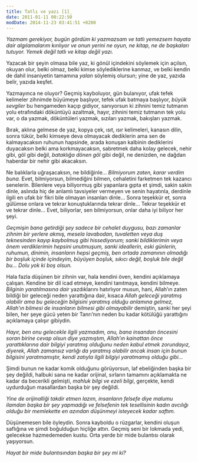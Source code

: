 ```yaml
---
title: Tatlı ve yazı [1]_
date: 2011-01-11 00:22:50
modDate: 2014-11-23 03:41:51 +0200
---
```


*Yazmam gerekiyor, bugün gördüm ki yazmazsam ve tatlı yemezsem hayata
dair algılamalarım kırılıyor ve onun yerini ne oyun, ne kitap, ne de
başkaları tutuyor. Yemek değil tatlı ve kitap değil yazı.*

Yazacak bir şeyin olmasa bile yaz, ki gönül içindekini söylemek için
açılsın, okuyan olur, belki olmaz, belki kimse söylediklerine kanmaz, ve
belki kendin de dahil insaniyetin tamamına *yalan* söylemiş olursun;
yine de yaz, yazıda belir, yazıda keşfet.

Yazmayınca ne oluyor? Geçmiş kayboluyor, gün bulanıyor, ufak tefek
kelimeler zihnimde büyümeye başlıyor, tefek ufak batmaya başlıyor,
*büyük sevgiler* bu hengameden kaçıp gidiyor, sanıyorsun ki zihnini
temiz tutmanın yolu etrafındaki döküntüyü azaltmak, hayır, zihnini temiz
tutmanın tek yolu var, o da yazmak, döküntüleri yazmak, sızıları yazmak,
bakışları yazmak.

Bırak, aklına gelmese de yaz, kopya çek, ısıt, ısır kelimeleri, kanasın
dilin, sonra tükür, belki kimseye deva olmayacak dediklerin ama sen de
kalmayacaksın ruhunun hapsinde, arada konuşan kalbinin dediklerini
duyacaksın belki ama korkmayacaksın, sabretmek daha kolay gelecek, nehir
gibi, göl gibi değil, *bataklığa dönen göl* gibi değil, ne denizden, ne
dağdan haberdar bir nehir gibi akacaksın.

Ne balıklarla uğraşacaksın, ne bildiğinle… *Bilmiyorum zaten, karar
verdim buna.* Evet, bilmiyorsun, bilmediğini bilmen, cehaletini
farketmen tek kazancı senelerin. Bilenlere veya biliyormuş gibi
yapanlara gıpta et şimdi, sakin sakin dinle, aslında hiç de anlamlı
tavsiyeler vermeyen ve senin hayatınla, derdinle ilgili en ufak bir
fikri bile olmayan insanları dinle… Sonra teşekkür et, sonra gülümse
onlara ve tekrar konuştuklarında tekrar dinle… Tekrar teşekkür et ve
tekrar dinle… Evet, biliyorlar, sen bilmiyorsun, onlar daha iyi biliyor
her şeyi.

*Geçmişin bana getirdiği şey sadece bir cehalet duygusu, bazı zamanlar
zihnim bir yerlere akmış, mesela lavabodan, tuvaletten veya duş
teknesinden kayıp kaybolmuş gibi hissediyorum; sanki bildiklerimin veya
önem verdiklerimin hepsini unutmuşum, sanki ideallerin, eski günlerin,
ruhumun, dinimin, insanların hepsi geçmiş, ben ortada zamanının olmadığı
bir boşluk içinde içindeyim, büyüyen boşluk, sıkıcı değil, boşluk bile
değil bu… Dolu yok ki boş olsun.*

Hala fazla düşünen bir zihnin var, hala kendini öven, kendini açıklamaya
çalışan. Kendine bir dil icad etmeye, kendini tanıtmaya, kendini
bilmeye. *Bilginin yaratılmasına dair* yazdıklarını hatırlıyor musun,
hani, Allah’ın zaten bildiği bir geleceği neden yarattığına dair, kısaca
*Allah geleceği yaratmış olabilir ama bu geleceğin bilgisini yaratmış
olduğu anlamına gelmez, Allah’ın bilmesi de insanların bilmesi gibi
olmayabilir* demiştin, sanki her şeyi bilen, her şeye gücü yeten bir
Tanrı’nın neden bu kadar kötülüğü yarattığını açıklamaya çalışır
gibiydin.

*Hayır, ben onu gelecekle ilgili yazmadım, onu, bana insandan öncesini
soran birine cevap olsun diye yazmıştım, Allah’ın kainattan önce
yarattıklarına dair bilgiyi yaratmış olduğunu neden kabul etmek
zorundayız, diyerek, Allah zamansız varlığı da yaratmış olabilir ancak
insan için bunun bilgisini yaratmamıştır, kendi zatıyla ilgili bilgiyi
yaratmamış olduğu gibi…*

Şimdi bunun ne kadar komik olduğunu görüyorsun, laf ebeliğinden başka
bir şey değildi, halbuki sana ne kadar orijinal, sırların tamamını
açıklamakta ne kadar da becerikli gelmişti, *mahluk bilgi ve ezeli
bilgi*, gerçekte, kendi uydurduğun masallardan başka bir şey değildi.

*Yine de orijinalliği takdir etmen lazım, insanların felsefe diye malumu
ilamdan başka bir şey yapmadığı ve felsefenin tek tesellisinin kadın
avcılığı olduğu bir memlekette en azından düşünmeyi isteyecek kadar
saftım.*

Düşünemesen bile öyleydin. Sonra kayboldu o rüzgarlar, kendini oluşun
saflığına ve şimdi boğulduğun hiçliğe attın. Geçmiş seni bir lokmada
yedi, gelecekse hazmedemeden kustu. Orta yerde bir mide bulantısı olarak
yaşıyorsun.

*Hayat bir mide bulantısından başka bir şey mi ki?*

